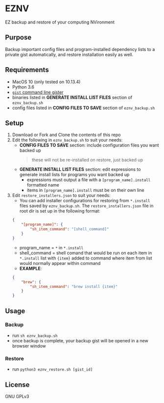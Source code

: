 # EZNV

EZ backup and restore of your computing NVironment

## Purpose

Backup important config files and program-installed dependency lists to a
private gist automatically, and restore installation easily as well.

## Requirements

- MacOS 10 (only tested on 10.13.4)
- Python 3.6
- [`gist` command line gister](https://github.com/defunkt/gist)
- binaries listed in **GENERATE INSTALL LIST FILES** section of `eznv_backup.sh`
- config files listed in **CONFIG FILES TO SAVE** section of `eznv_backup.sh`

## Setup

1. Download or Fork and Clone the contents of this repo
2. Edit the following in `eznv_backup.sh` to suit your needs:
   - **CONFIG FILES TO SAVE** section: include configuration files you want backed up
     > these will not be re-installed on restore, just backed up
   - **GENERATE INSTALL LIST FILES** section: edit expressions to generate install lists for programs you want backed up
     - expressions must output a file with a `[program_name].install` formatted name
     - items in `[program_name].install` must be on their own line
3. Edit `restore_installers.json` to suit your needs:
    - You can add installer configurations for restoring from `*.install` files saved by `eznv_backup.sh`. The `restore_installers.json` file in root dir is set up in the following format:
    ```json
    {
        "[program_name]": {
            "sh_item_command": "[shell_command]"
        }
    }
    ```
    - program_name =  `*` in `*.install`
    - shell_command = shell comand that would be run on each item in `*.install` list with `{item}` added to command where item from list would normally appear within command
    - **EXAMPLE**:
    ```json
    {
        "brew": {
            "sh_item_command": "brew install {item}"
        }
    }
    ```

## Usage

### Backup

- run `sh eznv_backup.sh`
- once backup is complete, your backup gist will be opened in a new browser window

### Restore

- run `python3 eznv_restore.sh [gist_id]`

## License

GNU GPLv3